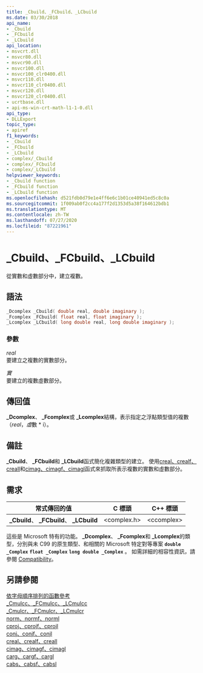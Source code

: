 ```yaml
---
title: _Cbuild、_FCbuild、_LCbuild
ms.date: 03/30/2018
api_name:
- _Cbuild
- _FCbuild
- _LCbuild
api_location:
- msvcrt.dll
- msvcr80.dll
- msvcr90.dll
- msvcr100.dll
- msvcr100_clr0400.dll
- msvcr110.dll
- msvcr110_clr0400.dll
- msvcr120.dll
- msvcr120_clr0400.dll
- ucrtbase.dll
- api-ms-win-crt-math-l1-1-0.dll
api_type:
- DLLExport
topic_type:
- apiref
f1_keywords:
- _Cbuild
- _FCbuild
- _LCbuild
- complex/_Cbuild
- complex/_FCbuild
- complex/_LCbuild
helpviewer_keywords:
- _Cbuild function
- _FCbuild function
- _LCbuild function
ms.openlocfilehash: d521fdb0d79e1e4ff6e6c1b01ce40941ed5c8c0a
ms.sourcegitcommit: 1f009ab0f2cc4a177f2d1353d5a38f164612bdb1
ms.translationtype: MT
ms.contentlocale: zh-TW
ms.lasthandoff: 07/27/2020
ms.locfileid: "87221961"
---
```

# <a name="_cbuild-_fcbuild-_lcbuild"></a>_Cbuild、_FCbuild、_LCbuild

從實數和虛數部分中，建立複數。

## <a name="syntax"></a>語法

```C
_Dcomplex _Cbuild( double real, double imaginary );
_Fcomplex _FCbuild( float real, float imaginary );
_Lcomplex _LCbuild( long double real, long double imaginary );
```

### <a name="parameters"></a>參數

*real*<br/>
要建立之複數的實數部分。

*實*<br/>
要建立的複數虛數部分。

## <a name="return-value"></a>傳回值

**_Dcomplex**、 **_Fcomplex**或 **_Lcomplex**結構，表示指定之浮點類型值的複數（*real*，*虛*數 \* i）。

## <a name="remarks"></a>備註

**_Cbuild**、 **_FCbuild**和 **_LCbuild**函式簡化複雜類型的建立。 使用[creal、crealf、creall](creal-crealf-creall.md)和[cimag、cimagf、cimagl](cimag-cimagf-cimagl.md)函式來抓取所表示複數的實數和虛數部分。

## <a name="requirements"></a>需求

|常式傳回的值|C 標頭|C++ 標頭|
|-------------|--------------|------------------|
|**_Cbuild**、 **_FCbuild**、 **_LCbuild**|\<complex.h>|\<ccomplex>|

這些是 Microsoft 特有的功能。 **_Dcomplex**、 **_Fcomplex**和 **_Lcomplex**的類型，分別與未 C99 的原生類型、和相關的 Microsoft 特定對等專案 **`double _Complex`** **`float _Complex`** **`long double _Complex`** 。 如需詳細的相容性資訊，請參閱 [Compatibility](../../c-runtime-library/compatibility.md)。

## <a name="see-also"></a>另請參閱

[依字母順序排列的函數參考](crt-alphabetical-function-reference.md)<br/>
[_Cmulcc、_FCmulcc、_LCmulcc](cmulcc-fcmulcc-lcmulcc.md)<br/>
[_Cmulcr、_FCmulcr、_LCmulcr](cmulcr-fcmulcr-lcmulcr.md)<br/>
[norm、normf、norml](norm-normf-norml1.md)<br/>
[cproj、cprojf、cprojl](cproj-cprojf-cprojl.md)<br/>
[conj、conjf、conjl](conj-conjf-conjl.md)<br/>
[creal、crealf、creall](creal-crealf-creall.md)<br/>
[cimag、cimagf、cimagl](cimag-cimagf-cimagl.md)<br/>
[carg、cargf、cargl](carg-cargf-cargl.md)<br/>
[cabs、cabsf、cabsl](cabs-cabsf-cabsl.md)<br/>
